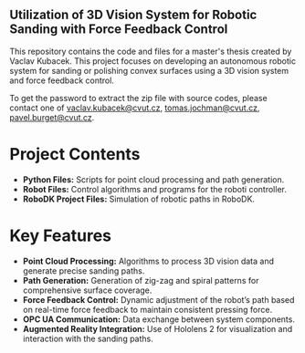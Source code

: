 ## Utilization of 3D Vision System for Robotic Sanding with Force Feedback Control ##

This repository contains the code and files for a master's thesis created by Vaclav Kubacek.
This project focuses on developing an autonomous robotic system for sanding or polishing convex surfaces using a 3D vision system and force feedback control.

To get the password to extract the zip file with source codes, please contact one of vaclav.kubacek@cvut.cz, tomas.jochman@cvut.cz, pavel.burget@cvut.cz. 

# Project Contents

- **Python Files:** Scripts for point cloud processing and path generation.
- **Robot Files:** Control algorithms and programs for the roboti controller.
- **RoboDK Project Files:** Simulation of robotic paths in RoboDK.

# Key Features

- **Point Cloud Processing:** Algorithms to process 3D vision data and generate precise sanding paths.
- **Path Generation:** Generation of zig-zag and spiral patterns for comprehensive surface coverage.
- **Force Feedback Control:** Dynamic adjustment of the robot’s path based on real-time force feedback to maintain consistent pressing force.
- **OPC UA Communication:** Data exchange between system components.
- **Augmented Reality Integration:** Use of Hololens 2 for visualization and interaction with the sanding paths.
